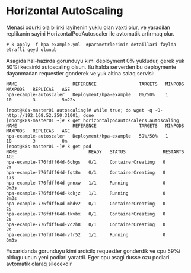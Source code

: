 # Horizontal AutoScaling

Menasi odurki ola bilirki layihenin yuklu olan vaxti olur, ve yaradilan replikanin sayini HorizontalPodAutoscaler ile avtomatik artirmaq olur.
```
# k apply -f hpa-example.yml  #parametrlerinin detaillari faylda etrafli qeyd olunub
```

Asagida hal-hazirda gorunduyu kimi deployment 0% yukludur, gerek yuk 50%i kecsinki autoscaling olsun. Bu halda serverden bu deploymente dayanmadan requestler gonderek ve yuk altina salaq servisi:
```[root@k8s-master01 autoscaling]# k get horizontalpodautoscalers.autoscaling 
NAME                     REFERENCE                TARGETS   MINPODS   MAXPODS   REPLICAS   AGE
hpa-example-autoscaler   Deployment/hpa-example   0%/50%    1         10        3          5m22s

[root@k8s-master01 autoscaling]# while true; do wget -q -O- http://192.168.52.250:31001; done
[root@k8s-master01 ~]# k get horizontalpodautoscalers.autoscaling
NAME                     REFERENCE                TARGETS   MINPODS   MAXPODS   REPLICAS   AGE
hpa-example-autoscaler   Deployment/hpa-example   59%/50%   1         10        3          8m
[root@k8s-master01 ~]# k get pod
NAME                           READY   STATUS              RESTARTS   AGE
hpa-example-776fdff64d-6cbgs   0/1     ContainerCreating   0          2s
hpa-example-776fdff64d-fqt8n   0/1     ContainerCreating   0          17s
hpa-example-776fdff64d-gnnxw   1/1     Running             0          8m3s
hpa-example-776fdff64d-kckjz   1/1     Running             0          8m3s
hpa-example-776fdff64d-mhdv2   0/1     ContainerCreating   0          2s
hpa-example-776fdff64d-tkvbx   0/1     ContainerCreating   0          2s
hpa-example-776fdff64d-vc2h8   0/1     ContainerCreating   0          2s
hpa-example-776fdff64d-vfr52   1/1     Running             0          8m3s
```

Yuxaridanda gorunduyu kimi ardicilq requestler gonderdik ve cpu 59%i oldugu ucun yeni podlari yaratdi. Eger cpu asagi dusse ozu podlari avtomatik olaraq silecekdir
